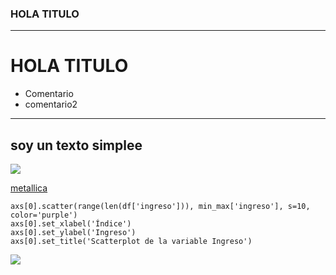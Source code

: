 ### HOLA TITULO
---
# HOLA TITULO
+ Comentario
+ comentario2
---
soy un texto simplee
---

![](https://github.com/Martinerramuspe/PICTURE/blob/main/mc-donals.png)


[metallica](https://www.youtube.com/watch?v=5hhdjWHm9Vk)



```
axs[0].scatter(range(len(df['ingreso'])), min_max['ingreso'], s=10, color='purple')
axs[0].set_xlabel('Índice')
axs[0].set_ylabel('Ingreso')
axs[0].set_title('Scatterplot de la variable Ingreso')
```

![](https://github.com/Martinerramuspe/PICTURE/blob/main/wifi.jpg)

